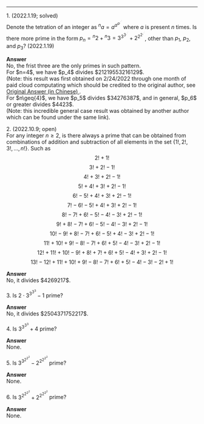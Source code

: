 ***
$1.$ (2022.1.19; solved)
<br/>
Denote the tetration of an integer as ${^{n}a}=a^{a^{a^{.^{.^{.}}}}}$ where $a$ is present $n$ times. Is there more prime in the form $p_n={^{n}2}+{^{n}3}=3^{3^{3^{.^{.^{.}}}}}+2^{2^{2^{.^{.^{.}}}}}$, other than $p_1$, $p_2$, and $p_3$? (2022.1.19)
<p/>
<strong> Answer </strong>
<br/>
No, the frist three are the only primes in such pattern.
<br/>
For $n=4$, we have $p_4$ divides $21219553216129$. 
<br/>
(Note: this result was first obtained on 2/24/2022 through one month of paid cloud computating which should be credited to the original author, see 
<a href="https://www.zhihu.com/question/512482114/answer/2319816820?utm_id=0"> Original Answer (in Chinese) </a>.
<br/>
For $n\geq{4}$, we have $p_5$ divides $34276387$, and in general, $p_6$ or greater divides $4423$.
<br/>
(Note: this incredible general case result was obtained by another author which can be found under the same link).

$2.$ (2022.10.9; open) 
<br/>
For any integer $n\geq2$, is there always a prime that can be obtained from combinations of addition and subtraction of all elements in the set $\lbrace{1!, 2!, 3!, …, n!}\rbrace$.
Such as
$$2!+1!$$
$$3!+2!-1!$$
$$4!+3!+2!-1!$$
$$5!+4!+3!+2!-1!$$
$$6!-5!+4!+3!+2!-1!$$
$$7!-6!-5!+4!+3!+2!-1!$$
$$8!-7!+6!-5!-4!-3!+2!-1!$$
$$9!+8!-7!+6!-5!-4!-3!+2!-1!$$
$$10!-9!+8!-7!+6!-5!+4!-3!+2!-1!$$
$$11!+10!+9!-8!-7!+6!+5!-4!-3!+2!-1!$$ 
$$12!+11!+10!-9!+8!+7!+6!+5!-4!+3!+2!-1!$$ 
$${13!-12!+11!+10!+9!-8!-7!+6!+5!-4!-3!-2!+1!}$$
<p/>
<strong> Answer </strong>
<br/>
No, it divides $4269217$.

$3.$ Is $2\cdot3^{3^{3^{3}}}-1$ prime?
<p/>
<strong> Answer </strong>
<br/>
No, it divides $2504371752217$.

$4.$ Is $3^{3^{3^{3}}}+4$ prime?
<p/>
<strong> Answer </strong>
<br/>
None.

$5.$ Is $3^{3^{2^{2^{2}}}}-2^{2^{2^{2^{2}}}}$ prime?
<p/>
<strong> Answer </strong>
<br/>
None.

$6.$ Is $3^{2^{2^{2^{2}}}}+2^{2^{2^{2^{2}}}}$ prime?
<p/>
<strong> Answer </strong>
<br/>
None.



<p/>
<html lang="en">
<head>
<meta http-equiv="content-type" content="text/html; charset=utf-8">
<script type="text/javascript" charset="utf-8" src="
https://cdn.mathjax.org/mathjax/latest/MathJax.js?config=TeX-AMS-MML_HTMLorMML,
https://vincenttam.github.io/javascripts/MathJaxLocal.js"></script>
</head>
